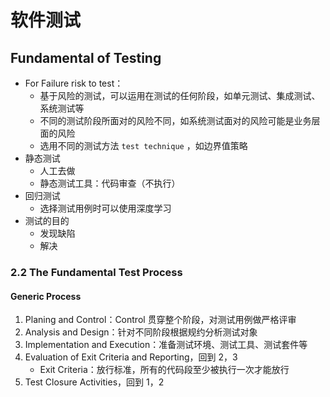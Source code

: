 # 软件测试

## Fundamental of Testing

- For Failure risk to test：
  - 基于风险的测试，可以运用在测试的任何阶段，如单元测试、集成测试、系统测试等
  - 不同的测试阶段所面对的风险不同，如系统测试面对的风险可能是业务层面的风险
  - 选用不同的测试方法 `test technique` ，如边界值策略
- 静态测试
  - 人工去做
  - 静态测试工具：代码审查（不执行）
- 回归测试
  - 选择测试用例时可以使用深度学习
- 测试的目的
  - 发现缺陷
  - 解决
  

### 2.2 The Fundamental Test Process

#### Generic Process

1. Planing and Control：Control 贯穿整个阶段，对测试用例做严格评审
2. Analysis and Design：针对不同阶段根据规约分析测试对象
3. Implementation and Execution：准备测试环境、测试工具、测试套件等
4. Evaluation of Exit Criteria and Reporting，回到 2，3 
   - Exit Criteria：放行标准，所有的代码段至少被执行一次才能放行
5. Test Closure Activities，回到 1，2 